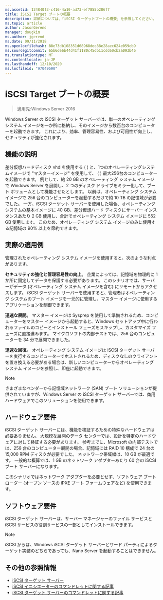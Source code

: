 ```yaml
---
ms.assetid: 134840f3-c416-4a10-ad73-ef7855b206f7
title: iSCSI Target ブートの概要
description: 詳細については、「iSCSI ターゲットブートの概要」を参照してください。
ms.topic: article
author: JasonGerend
manager: dougkim
ms.author: jgerend
ms.date: 09/11/2018
ms.openlocfilehash: 88e73db108351d68968dec88e28aec624e059cb9
ms.sourcegitcommit: 65b6de6b44d41f1180c45db11cdd60cb2a093b46
ms.translationtype: MT
ms.contentlocale: ja-JP
ms.lasthandoff: 12/10/2020
ms.locfileid: "97049590"
---
```

# <a name="iscsi-target-boot-overview"></a>iSCSI Target ブートの概要

> 適用先:Windows Server 2016

Windows Server の iSCSI ターゲット サーバーでは、単一のオペレーティング システム イメージを一か所に格納し、そのイメージから数百台のコンピューターを起動できます。 これにより、効率、管理容易性、および可用性が向上し、セキュリティが強化されます。

## <a name="feature-description"></a><a name="BKMK_OVER"></a>機能の説明
差分仮想ハードディスク vhd を使用する \( \) と、1つのオペレーティングシステムイメージで "マスターイメージ" を使用して、 \( \) 最大256台のコンピューターを起動できます。 例として、約 20 GB のオペレーティング システム イメージで Windows Server を展開し、2 つのディスク ドライブをミラー化して、ブート ボリュームとして機能させたとします。 以前は、オペレーティング システム イメージで 256 台のコンピューターを起動するだけで約 10 TB の記憶域が必要でした。 一方、iSCSI ターゲット サーバーを使用した場合、オペレーティング システムの基本イメージに 40 GB、差分仮想ハード ディスクにサーバー インスタンスあたり 2 GB 使用し、合計でオペレーティング システム イメージに 552 GB 使用します。 このため、オペレーティング システム イメージのみに使用する記憶域の 90% 以上を節約できます。

## <a name="practical-applications"></a><a name="BKMK_APP"></a>実際の適用例
管理されたオペレーティング システム イメージを使用すると、次のような利点があります。

**セキュリティの強化と管理容易性の向上**。 企業によっては、記憶域を物理的に 1 か所に固定してデータを保護する必要があります。 このシナリオでは、サーバーがデータ (オペレーティング システム イメージを含む) にリモートからアクセスします。 iSCSI ターゲット サーバーを使用すると、管理者はオペレーティング システムのブート イメージを一元的に管理し、マスター イメージに使用するアプリケーションを制御できます。

**迅速な展開。** マスター イメージは Sysprep を使用して準備されるため、コンピューターをマスター イメージから起動すると、Windows セットアップ中に行われるファイルのコピーとインストール フェーズをスキップし、カスタマイズ フェーズに直接進みます。 マイクロソフトの内部テストでは、256 台のコンピューターを 34 分で展開できました。

**迅速な回復。** オペレーティング システム イメージは iSCSI ターゲット サーバーを実行するコンピューターでホストされるため、ディスクなしのクライアントを置き換える必要がある場合は、新しいコンピューターからオペレーティング システム イメージを参照し、即座に起動できます。

> [!NOTE]
> さまざまなベンダーから記憶域ネットワーク \(SAN\) ブート ソリューションが提供されていますが、Windows Server の iSCSI ターゲット サーバーでは、商用ハードウェアでこのソリューションを使用できます。

## <a name="hardware-requirements"></a><a name="BKMK_HARD"></a>ハードウェア要件
iSCSI ターゲット サーバーには、機能を検証するための特殊なハードウェアは必要ありません。 大規模な展開のデータ センターでは、設計を特定のハードウェアに対して検証する必要があります。 参考までに、Microsoft の内部テストでは、256 台のコンピューター展開の場合、記憶域には RAID 10 構成で 24 台の 15,000 RPM ディスクが必要でした。 ネットワーク帯域幅は、10 GB が最適です。 一般的な概算では、1 GB のネットワーク アダプターあたり 60 台の iSCSI ブート サーバーになります。

このシナリオではネットワーク アダプターを必要とせず、ソフトウェア ブート ローダー \(オープン ソースの iPXE ブート ファームウェアなど\) を使用できます。

## <a name="software-requirements"></a><a name="BKMK_SOFT"></a>ソフトウェア要件
iSCSI ターゲット サーバーは、サーバー マネージャーのファイル サービスと iSCSI サービスの役割サービスの一部としてインストールできます。

> [!NOTE]
> iSCSI からは、Windows iSCSI ターゲット サーバーとサード パーティによるターゲット実装のどちらであっても、Nano Server を起動することはできません。

## <a name="additional-references"></a>その他の参照情報
* [iSCSI ターゲット サーバー](/previous-versions/windows/it-pro/windows-server-2012-R2-and-2012/hh848272(v=ws.11))
* [iSCSI イニシエーターのコマンドレットに関する記事](/powershell/module/iscsi/)
* [iSCSI ターゲット サーバーのコマンドレットに関する記事](/powershell/module/iscsi/)
